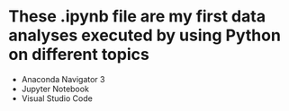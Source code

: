 # These .ipynb file are my first data analyses executed by using Python on different topics

- Anaconda Navigator 3
- Jupyter Notebook
- Visual Studio Code
